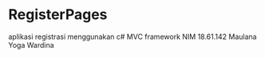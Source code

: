# RegisterPages
 aplikasi registrasi menggunakan c# MVC framework
NIM 18.61.142
Maulana Yoga Wardina
